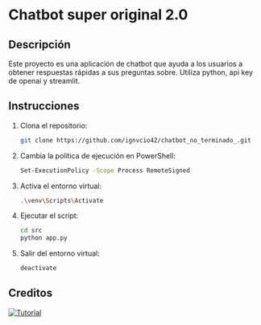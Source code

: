 # Chatbot super original 2.0

## Descripción
Este proyecto es una aplicación de chatbot que ayuda a los usuarios a obtener respuestas rápidas a sus preguntas sobre. Utiliza python, api key de openai y streamlit.

## Instrucciones
1. Clona el repositorio:
   ```bash
   git clone https://github.com/ignvcio42/chatbot_no_terminado_.git
   ```
2. Cambia la política de ejecución en PowerShell:
   ```bash
   Set-ExecutionPolicy -Scope Process RemoteSigned
   ```
3. Activa el entorno virtual:
   ```bash
   .\venv\Scripts\Activate
   ```
4. Ejecutar el script:
   ```bash
   cd src
   python app.py
   ```
5. Salir del entorno virtual:
    ```bash
    deactivate
    ```

## Creditos
[![Tutorial](https://i.ytimg.com/vi/kUaE8btwt-Y/hqdefault.jpg?sqp=-oaymwEcCNACELwBSFXyq4qpAw4IARUAAIhCGAFwAcABBg==&rs=AOn4CLBuLRWPklz-ZAbna4ma7OWmkZteow)](https://youtu.be/kUaE8btwt-Y)

